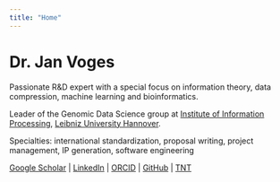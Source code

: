 ```yaml
---
title: "Home"
---
```


# Dr. Jan Voges

Passionate R&D expert with a special focus on information theory, data compression, machine learning and bioinformatics.

Leader of the Genomic Data Science group at [Institute of Information Processing](https://www.tnt.uni-hannover.de), [Leibniz University Hannover](https://www.uni-hannover.de).

Specialties: international standardization, proposal writing, project management, IP generation, software engineering

[Google Scholar](https://scholar.google.de/citations?user=Ld5Jrc4AAAAJ) |
[LinkedIn](https://www.linkedin.com/in/jan-voges/) |
[ORCID](https://orcid.org/0000-0002-6080-660X) |
[GitHub](https://github.com/voges) |
[TNT](https://www.tnt.uni-hannover.de/staff/voges/)
